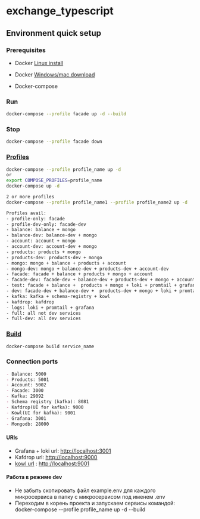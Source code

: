 # exchange_typescript

## Environment quick setup

### Prerequisites

- Docker [Linux install](https://github.com/epershinaass/exchange_typescript/blob/main/infra/installation-scripts/installation-linux.sh)

- Docker [Windows/mac download](https://www.docker.com/get-started/)
- Docker-compose

### Run

```bash
docker-compose --profile facade up -d --build
```

### Stop

```bash
docker-compose --profile facade down
```

### [Profiles](https://docs.docker.com/engine/reference/commandline/compose_up/)

```bash
docker-compose --profile profile_name up -d
or
export COMPOSE_PROFILES=profile_name
docker-compose up -d

2 or more profiles
docker-compose --profile profile_name1 --profile profile_name2 up -d

Profiles avail:
- profile-only: facade
- profile-dev-only: facade-dev
- balance: balance + mongo
- balance-dev: balance-dev + mongo
- account: account + mongo
- account-dev: account-dev + mongo
- products: products + mongo
- products-dev: products-dev + mongo
- mongo: mongo + balance + products + account
- mongo-dev: mongo + balance-dev + products-dev + account-dev
- facade: facade + balance + products + mongo + account
- facade-dev: facade-dev + balance-dev + products-dev + mongo + account-dev
- test: facade + balance +  products + mongo + loki + promtail + grafana
- dev: facade-dev + balance-dev +  products-dev + mongo + loki + promtail + grafana
- kafka: kafka + schema-registry + kowl
- kafdrop: kafdrop
- logs: loki + promtail + grafana
- full: all not dev services
- full-dev: all dev services
```

### [Build](https://docs.docker.com/engine/reference/commandline/compose_build/)

```bash
docker-compose build service_name
```

### Connection ports

```md
- Balance: 5000
- Products: 5001
- Account: 5002
- Facade: 3000
- Kafka: 29092
- Schema registry (kafka): 8081
- Kafdrop(UI for kafka): 9000
- Kowl(UI for kafka): 9001
- Grafana: 3001
- Mongodb: 28000
```

#### URls

- Grafana + loki url: <http://localhost:3001>
- Kafdrop url: <http://localhost:9000>
- [kowl  url](https://github.com/redpanda-data/console) : <http://localhost:9001>

#### Работа в режиме dev

- Не забыть скопировать файл example.env для каждого микросервиса в папку с микросервисом под именем .env
- Переходим в корень проекта и запускаем сервисы командой: docker-compose --profile profile_name up -d --build
